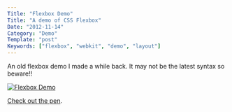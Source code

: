 ```yaml
---
Title: "Flexbox Demo"
Title: "A demo of CSS Flexbox"
Date: "2012-11-14"
Category: "Demo"
Template: "post"
Keywords: ["flexbox", "webkit", "demo", "layout"]
---
```


An old flexbox demo I made a while back. It may not be the latest syntax so beware!!

[![Flexbox Demo](/images/Screen-Shot-2012-11-13-at-4.23.41-PM-e135284190554411.png "Flexbox Demo")](http://codepen.io/james2doyle/pen/svEek)

[Check out the pen](http://codepen.io/james2doyle/pen/svEek "Codepen Link").
